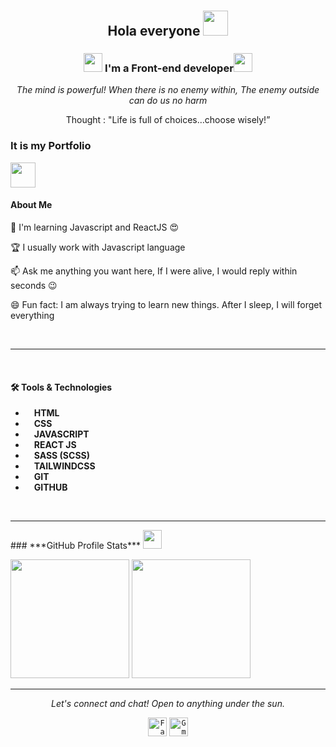 # <h2 align='center'>Hola everyone <img width='40px' src='https://zalo-api.zadn.vn/6/b/0/6/1/11938/icon_pre/mocachodien_thumb.png'/></h2>

<h3 align='center' ><img width='30' src='https://zalo-api.zadn.vn/api/emoticon/sticker/webpc?eid=21286&size=130&version=1'/><b> I'm a Front-end developer</b><img width='30' src='https://zalo-api.zadn.vn/api/emoticon/sticker/webpc?eid=1105&size=130&version=2'/></h3>
<p align='center'>
  <em align='center'>
    The mind is powerful! When there is no enemy within, The enemy outside can do us no harm  </em>
    <br>

<p align="center">Thought : "Life is full of choices…choose wisely!”</p>
</p>

<h3>It is my Portfolio</h3>
 <img width='40' src='https://zalo-api.zadn.vn/api/emoticon/sticker/webpc?eid=20695&size=130&version=1'/><h4>About Me</h4>
<p>🌱 I'm learning Javascript and ReactJS 😍</p>
<p>🏆 I usually work with Javascript language</p>
<p>📫 Ask me anything you want here, If I were alive, I would reply within seconds 😉</p>
<p>😄 Fun fact: I am always trying to learn new things. After I sleep, I will forget everything</p>
<br>
<hr>
<br>
<h4>🛠 Tools & Technologies</h4>

- <img width='10' src='https://cdn.worldvectorlogo.com/logos/html-1.svg'/> <strong>HTML</strong>
- <img width='10' src='https://cdn.worldvectorlogo.com/logos/css-3.svg'/> <strong>CSS</strong>
- <img width='10' src='https://cdn.worldvectorlogo.com/logos/javascript-1.svg'/> <strong>JAVASCRIPT</strong>
- <img width='10' src='https://cdn.worldvectorlogo.com/logos/react-2.svg'/> <strong>REACT JS</strong>
- <img width='10' src='https://cdn.worldvectorlogo.com/logos/sass-1.svg'/> <strong>SASS (SCSS)</strong>
- <img width='10' src='https://cdn.worldvectorlogo.com/logos/tailwindcss.svg'/> <strong>TAILWINDCSS</strong>
- <img width='10' src='https://cdn.worldvectorlogo.com/logos/git-bash.svg'/> <strong>GIT</strong>
- <img width='10' src='https://cdn.worldvectorlogo.com/logos/github-icon-1.svg'/> <strong>GITHUB</strong>
<br>
<hr>
### ***GitHub Profile Stats***
<img width='30' src='https://zalo-api.zadn.vn/api/emoticon/sticker/webpc?eid=20701&size=130&version=1'/> 
<br>
<p align="left">
  <img height="190em" src="https://github-readme-stats-eight-theta.vercel.app/api?username=huanquang&show_icons=true&count_private=true&theme=react&hide_border=true&bg_color=1F222E&title_color=F85D7F&icon_color=F8D866"/>
  <img height="190em" src="https://github-readme-stats-eight-theta.vercel.app/api/top-langs/?username=huanquang&layout=compact&langs_count=8&theme=react&hide_border=true&bg_color=1F222E&title_color=F85D7F&icon_color=F8D866"/>
<br>
</p>
<hr color='orange'>
<p align="center">
  <i>Let's connect and chat! Open to anything under the sun.</i>

  <p align="center">
    	<code><a href="https://www.facebook.com/Ymir.19/"><img width="30px" src="https://img.icons8.com/3d-plastilina/344/3d-plastilina-round-light-blue-facebook-logo.png" title="Facebook"/></a></code>
    	<code><a href="mailto:hyugalaputa@gmail.com"><img width="30px" src="https://img.icons8.com/doodle/344/gmail.png" title="Gmail"/></a></code>
  </p>
</p>
